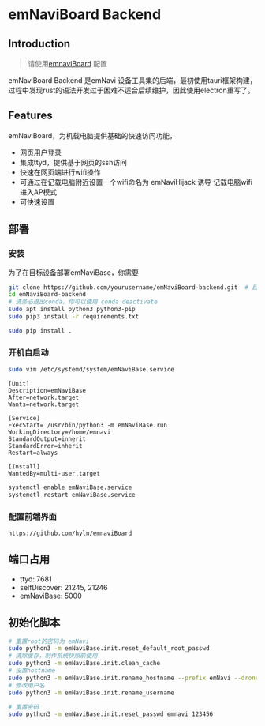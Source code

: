 # emNaviBoard Backend
## Introduction

> 请使用[emnaviBoard](https://github.com/hyln/emnaviBoard.git) 配置

emNaviBoard Backend 是emNavi 设备工具集的后端，最初使用tauri框架构建，过程中发现rust的语法开发过于困难不适合后续维护，因此使用electron重写了。


## Features

emNaviBoard，为机载电脑提供基础的快速访问功能，
- 网页用户登录
- 集成ttyd，提供基于网页的ssh访问
- 快速在网页端进行wifi操作
- 可通过在记载电脑附近设置一个wifi命名为 emNaviHijack 诱导 记载电脑wifi进入AP模式
- 可快速设置

## 部署
### 安装

为了在目标设备部署emNaviBase，你需要

```bash
git clone https://github.com/yourusername/emNaviBoard-backend.git  # 目前是私有仓库
cd emNaviBoard-backend
# 请务必退出conda，你可以使用 conda deactivate
sudo apt install python3 python3-pip
sudo pip3 install -r requirements.txt

sudo pip install .
```

### 开机自启动



```bash
sudo vim /etc/systemd/system/emNaviBase.service
```

```
[Unit]
Description=emNaviBase
After=network.target
Wants=network.target

[Service]
ExecStart= /usr/bin/python3 -m emNaviBase.run
WorkingDirectory=/home/emnavi
StandardOutput=inherit
StandardError=inherit
Restart=always

[Install]
WantedBy=multi-user.target
```

```bash
systemctl enable emNaviBase.service 
systemctl restart emNaviBase.service 
```

### 配置前端界面

```
https://github.com/hyln/emnaviBoard
```


## 端口占用

- ttyd: 7681
- selfDiscover:  21245, 21246
- emNaviBase: 5000


## 初始化脚本


```bash
# 重置root的密码为 emNavi
sudo python3 -m emNaviBase.init.reset_default_root_passwd
# 清除缓存，制作系统快照前使用
sudo python3 -m emNaviBase.init.clean_cache
# 设置hostname
sudo python3 -m emNaviBase.init.rename_hostname --prefix emNavi --drone_type X280 --custom_id 1
# 修改用户名
sudo python3 -m emNaviBase.init.rename_username 

# 重置密码
sudo python3 -m emNaviBase.init.reset_passwd emnavi 123456


```

> 

<!-- 
## Todo
### emcode

为了上emcode仅在ttyd的环境中生效，需要在 `/etc/bash.bashrc` 的末尾增加
```bash
if [[ "$TTYD_SESSION" == "true" ]]; then
    alias emcode='run emcode'
fi
```

### ttyd 
使用 7681 端口 
 -->


